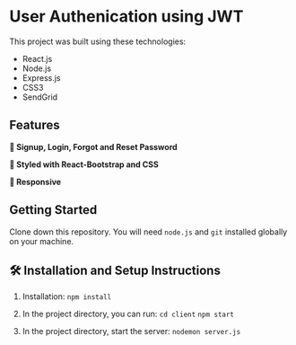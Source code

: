# User Authenication using JWT

This project was built using these technologies: 
- React.js
- Node.js
- Express.js
- CSS3
- SendGrid

## Features

**📖 Signup, Login, Forgot and Reset Password**

**🎨 Styled with React-Bootstrap and CSS**

**📱 Responsive**

## Getting Started

Clone down this repository. You will need `node.js` and `git` installed globally on your machine.

## 🛠 Installation and Setup Instructions

1. Installation: `npm install`

2. In the project directory, you can run: 
`cd client`
`npm start`

3. In the project directory, start the server: 
`nodemon server.js`

